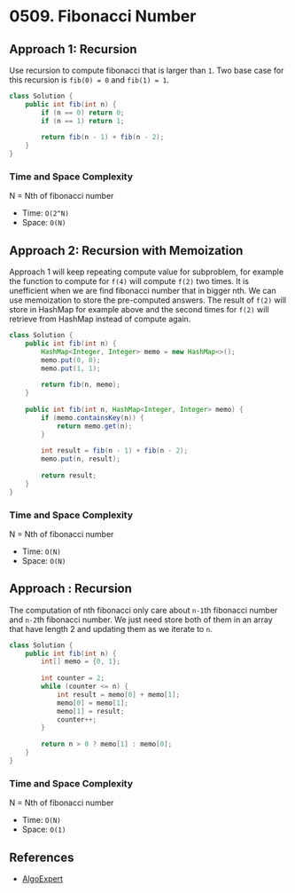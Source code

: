 # 0509. Fibonacci Number

## Approach 1: Recursion
Use recursion to compute fibonacci that is larger than `1`. Two base case for this recursion is `fib(0) = 0` and `fib(1) = 1`.

```java
class Solution {
    public int fib(int n) {
        if (n == 0) return 0;
        if (n == 1) return 1;
        
        return fib(n - 1) + fib(n - 2);
    }
}
```

### Time and Space Complexity
N = Nth of fibonacci number
- Time: `O(2^N)`
- Space: `O(N)`

## Approach 2: Recursion with Memoization
Approach 1 will keep repeating compute value for subproblem, for example the function to compute for `f(4)` will compute `f(2)` two times. It is unefficient when we are find fibonacci number that in bigger nth. We can use memoization to store the pre-computed answers. The result of `f(2)` will store in HashMap for example above and the second times for `f(2)` will retrieve from HashMap instead of compute again.

```java
class Solution {
    public int fib(int n) {
        HashMap<Integer, Integer> memo = new HashMap<>();
        memo.put(0, 0);
        memo.put(1, 1);
        
        return fib(n, memo);
    }
    
    public int fib(int n, HashMap<Integer, Integer> memo) {
        if (memo.containsKey(n)) {
            return memo.get(n);
        }
        
        int result = fib(n - 1) + fib(n - 2);
        memo.put(n, result);
        
        return result;
    }
}
```

### Time and Space Complexity
N = Nth of fibonacci number
- Time: `O(N)`
- Space: `O(N)`

## Approach : Recursion
The computation of nth fibonacci only care about `n-1`th fibonacci number and `n-2`th fibonacci number. We just need store both of them in an array that have length 2 and updating them as we iterate to `n`.

```java
class Solution {
    public int fib(int n) {
        int[] memo = {0, 1};
        
        int counter = 2;
        while (counter <= n) {
            int result = memo[0] + memo[1];
            memo[0] = memo[1];
            memo[1] = result;
            counter++;
        }
        
        return n > 0 ? memo[1] : memo[0];
    }
}
```

### Time and Space Complexity
N = Nth of fibonacci number
- Time: `O(N)`
- Space: `O(1)`

## References
- [AlgoExpert](https://www.algoexpert.io/questions/Nth%20Fibonacci)